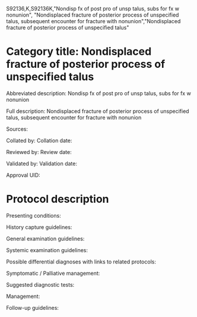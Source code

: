 S92136,K,S92136K,"Nondisp fx of post pro of unsp talus, subs for fx w nonunion", "Nondisplaced fracture of posterior process of unspecified talus, subsequent encounter for fracture with nonunion","Nondisplaced fracture of posterior process of unspecified talus"
# Category title: Nondisplaced fracture of posterior process of unspecified talus

Abbreviated description: Nondisp fx of post pro of unsp talus, subs for fx w nonunion

Full description: Nondisplaced fracture of posterior process of unspecified talus, subsequent encounter for fracture with nonunion

Sources:

Collated by:
Collation date:

Reviewed by:
Review date:

Validated by:
Validation date:

Approval UID:

# Protocol description

Presenting conditions:

History capture guidelines:

General examination guidelines:

Systemic examination guidelines:

Possible differential diagnoses with links to related protocols:

Symptomatic / Palliative management:

Suggested diagnostic tests:

Management:

Follow-up guidelines:
